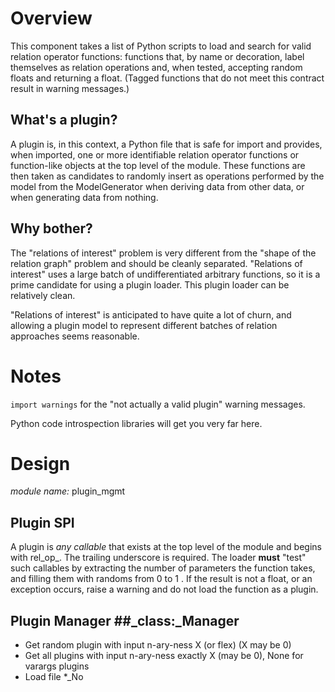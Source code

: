 # Overview #
This component takes a list of Python scripts to load and search for valid relation operator functions: functions that, by name or decoration, label themselves as relation operations and, when tested, accepting random floats and returning a float. (Tagged functions that do not meet this contract result in warning messages.)

## What's a plugin? ##
A plugin is, in this context, a Python file that is safe for import and provides, when imported, one or more identifiable relation operator functions or function-like objects at the top level of the module. These functions are then taken as candidates to randomly insert as operations performed by the model from the ModelGenerator when deriving data from other data, or when generating data from nothing.

## Why bother? ##
The "relations of interest" problem is very different from the "shape of the relation graph" problem and should be cleanly separated. "Relations of interest" uses a large batch of undifferentiated arbitrary functions, so it is a prime candidate for using a plugin loader. This plugin loader can be relatively clean.

"Relations of interest" is anticipated to have quite a lot of churn, and allowing a plugin model to represent different batches of relation approaches seems reasonable.

# Notes #
`import warnings` for the "not actually a valid plugin" warning messages.

Python code introspection libraries will get you very far here.

# Design #
_module name:_ plugin\_mgmt
## Plugin SPI ##
A plugin is _any callable_ that exists at the top level of the module and begins with rel\_op_. The trailing underscore is required. The loader **must** "test" such callables by extracting the number of parameters the function takes, and filling them with randoms from 0 to 1 . If the result is not a float, or an exception occurs, raise a warning and do not load the function as a plugin.
## Plugin Manager ##_class:_Manager
  * Get random plugin with input n-ary-ness X (or flex) (X may be 0)
  * Get all plugins with input n-ary-ness exactly X (may be 0), None for varargs plugins
  * Load file
  *_No